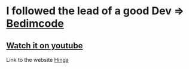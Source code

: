 # I followed the lead of a good Dev => [Bedimcode](https://www.youtube.com/c/Bedimcode)

## [Watch it on youtube](https://youtu.be/27JtRAI3QO8)

Link to the website [Hinga](https://vichinga.github.io/portfolio/)
